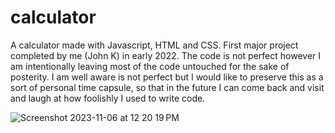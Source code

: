 # calculator

A calculator made with Javascript, HTML and CSS. First major project completed by me (John K) in early 2022. The code is not perfect however I am intentionally leaving most of the code untouched for the sake of posterity. I am well aware is not perfect but I would like to preserve this as a sort of personal time capsule, so that in the future I can come back and visit and laugh at how foolishly I used to write code. 

![Screenshot 2023-11-06 at 12 20 19 PM](https://github.com/johnathew/calculator/assets/91643982/07821a73-029e-4a0b-9886-c6def7f40343)
